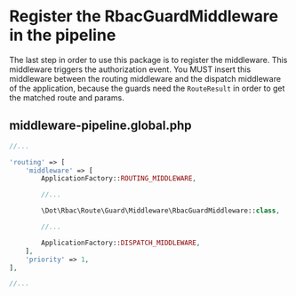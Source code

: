 # Register the RbacGuardMiddleware in the pipeline

The last step in order to use this package is to register the middleware.
This middleware triggers the authorization event.
You MUST insert this middleware between the routing middleware and the dispatch middleware of the application, because the guards need the `RouteResult` in order to get the matched route and params.

## middleware-pipeline.global.php

```php
//...

'routing' => [
    'middleware' => [
        ApplicationFactory::ROUTING_MIDDLEWARE,

        //...

        \Dot\Rbac\Route\Guard\Middleware\RbacGuardMiddleware::class,

        //...

        ApplicationFactory::DISPATCH_MIDDLEWARE,
    ],
    'priority' => 1,
],

//...
```
